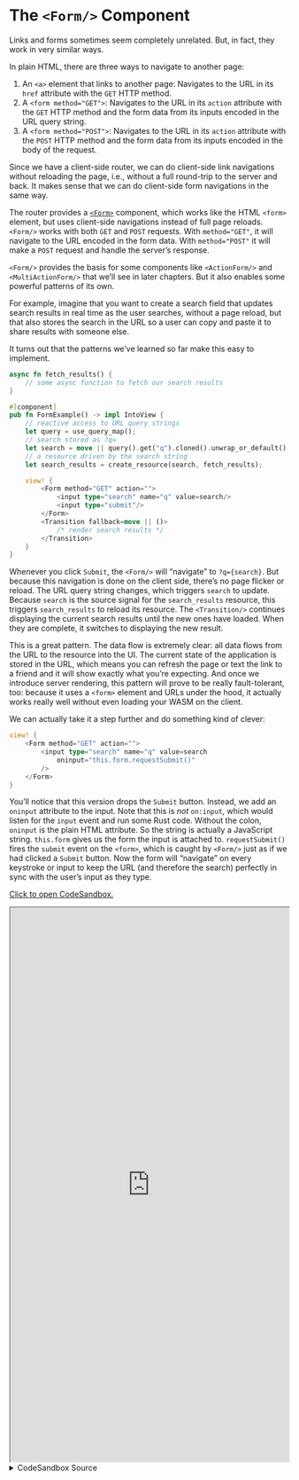 # The `<Form/>` Component

Links and forms sometimes seem completely unrelated. But, in fact, they work in very similar ways.

In plain HTML, there are three ways to navigate to another page:

1. An `<a>` element that links to another page: Navigates to the URL in its `href` attribute with the `GET` HTTP method.
2. A `<form method="GET">`: Navigates to the URL in its `action` attribute with the `GET` HTTP method and the form data from its inputs encoded in the URL query string.
3. A `<form method="POST">`: Navigates to the URL in its `action` attribute with the `POST` HTTP method and the form data from its inputs encoded in the body of the request.

Since we have a client-side router, we can do client-side link navigations without reloading the page, i.e., without a full round-trip to the server and back. It makes sense that we can do client-side form navigations in the same way.

The router provides a [`<Form>`](https://docs.rs/leptos_router/latest/leptos_router/fn.Form.html) component, which works like the HTML `<form>` element, but uses client-side navigations instead of full page reloads. `<Form/>` works with both `GET` and `POST` requests. With `method="GET"`, it will navigate to the URL encoded in the form data. With `method="POST"` it will make a `POST` request and handle the server’s response.

`<Form/>` provides the basis for some components like `<ActionForm/>` and `<MultiActionForm/>` that we’ll see in later chapters. But it also enables some powerful patterns of its own.

For example, imagine that you want to create a search field that updates search results in real time as the user searches, without a page reload, but that also stores the search in the URL so a user can copy and paste it to share results with someone else.

It turns out that the patterns we’ve learned so far make this easy to implement.

```rust
async fn fetch_results() {
	// some async function to fetch our search results
}

#[component]
pub fn FormExample() -> impl IntoView {
    // reactive access to URL query strings
    let query = use_query_map();
	// search stored as ?q=
    let search = move || query().get("q").cloned().unwrap_or_default();
	// a resource driven by the search string
	let search_results = create_resource(search, fetch_results);

	view! {
		<Form method="GET" action="">
			<input type="search" name="q" value=search/>
			<input type="submit"/>
		</Form>
		<Transition fallback=move || ()>
			/* render search results */
		</Transition>
	}
}
```

Whenever you click `Submit`, the `<Form/>` will “navigate” to `?q={search}`. But because this navigation is done on the client side, there’s no page flicker or reload. The URL query string changes, which triggers `search` to update. Because `search` is the source signal for the `search_results` resource, this triggers `search_results` to reload its resource. The `<Transition/>` continues displaying the current search results until the new ones have loaded. When they are complete, it switches to displaying the new result.

This is a great pattern. The data flow is extremely clear: all data flows from the URL to the resource into the UI. The current state of the application is stored in the URL, which means you can refresh the page or text the link to a friend and it will show exactly what you’re expecting. And once we introduce server rendering, this pattern will prove to be really fault-tolerant, too: because it uses a `<form>` element and URLs under the hood, it actually works really well without even loading your WASM on the client.

We can actually take it a step further and do something kind of clever:

```rust
view! {
	<Form method="GET" action="">
		<input type="search" name="q" value=search
			oninput="this.form.requestSubmit()"
		/>
	</Form>
}
```

You’ll notice that this version drops the `Submit` button. Instead, we add an `oninput` attribute to the input. Note that this is _not_ `on:input`, which would listen for the `input` event and run some Rust code. Without the colon, `oninput` is the plain HTML attribute. So the string is actually a JavaScript string. `this.form` gives us the form the input is attached to. `requestSubmit()` fires the `submit` event on the `<form>`, which is caught by `<Form/>` just as if we had clicked a `Submit` button. Now the form will “navigate” on every keystroke or input to keep the URL (and therefore the search) perfectly in sync with the user’s input as they type.

[Click to open CodeSandbox.](https://codesandbox.io/p/sandbox/20-form-0-5-9g7v9p?file=%2Fsrc%2Fmain.rs%3A1%2C1)

<iframe src="https://codesandbox.io/p/sandbox/20-form-0-5-9g7v9p?file=%2Fsrc%2Fmain.rs%3A1%2C1" width="100%" height="1000px" style="max-height: 100vh"></iframe>

<details>
<summary>CodeSandbox Source</summary>

```rust
use leptos::*;
use leptos_router::*;

#[component]
fn App() -> impl IntoView {
    view! {
        <Router>
            <h1><code>"<Form/>"</code></h1>
            <main>
                <Routes>
                    <Route path="" view=FormExample/>
                </Routes>
            </main>
        </Router>
    }
}

#[component]
pub fn FormExample() -> impl IntoView {
    // reactive access to URL query
    let query = use_query_map();
    let name = move || query().get("name").cloned().unwrap_or_default();
    let number = move || query().get("number").cloned().unwrap_or_default();
    let select = move || query().get("select").cloned().unwrap_or_default();

    view! {
        // read out the URL query strings
        <table>
            <tr>
                <td><code>"name"</code></td>
                <td>{name}</td>
            </tr>
            <tr>
                <td><code>"number"</code></td>
                <td>{number}</td>
            </tr>
            <tr>
                <td><code>"select"</code></td>
                <td>{select}</td>
            </tr>
        </table>
        // <Form/> will navigate whenever submitted
        <h2>"Manual Submission"</h2>
        <Form method="GET" action="">
            // input names determine query string key
            <input type="text" name="name" value=name/>
            <input type="number" name="number" value=number/>
            <select name="select">
                // `selected` will set which starts as selected
                <option selected=move || select() == "A">
                    "A"
                </option>
                <option selected=move || select() == "B">
                    "B"
                </option>
                <option selected=move || select() == "C">
                    "C"
                </option>
            </select>
            // submitting should cause a client-side
            // navigation, not a full reload
            <input type="submit"/>
        </Form>
        // This <Form/> uses some JavaScript to submit
        // on every input
        <h2>"Automatic Submission"</h2>
        <Form method="GET" action="">
            <input
                type="text"
                name="name"
                value=name
                // this oninput attribute will cause the
                // form to submit on every input to the field
                oninput="this.form.requestSubmit()"
            />
            <input
                type="number"
                name="number"
                value=number
                oninput="this.form.requestSubmit()"
            />
            <select name="select"
                onchange="this.form.requestSubmit()"
            >
                <option selected=move || select() == "A">
                    "A"
                </option>
                <option selected=move || select() == "B">
                    "B"
                </option>
                <option selected=move || select() == "C">
                    "C"
                </option>
            </select>
            // submitting should cause a client-side
            // navigation, not a full reload
            <input type="submit"/>
        </Form>
    }
}

fn main() {
    leptos::mount_to_body(App)
}
```

</details>
</preview>
